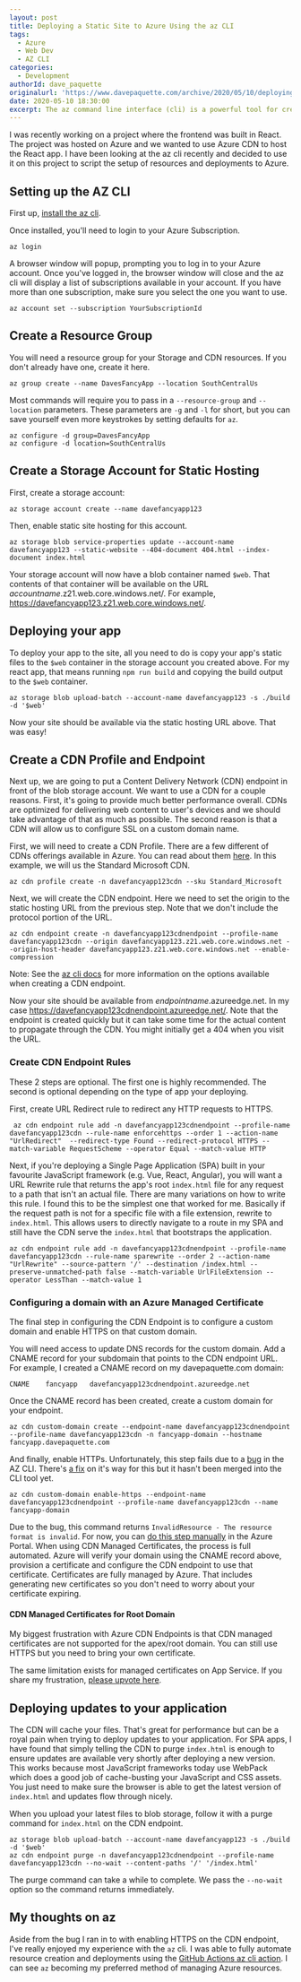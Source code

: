 ```yaml
---
layout: post
title: Deploying a Static Site to Azure Using the az CLI
tags:
  - Azure
  - Web Dev
  - AZ CLI
categories:
  - Development
authorId: dave_paquette
originalurl: 'https://www.davepaquette.com/archive/2020/05/10/deploying-a-static-site-to-azure-using-the-az-cli.aspx'
date: 2020-05-10 18:30:00
excerpt: The az command line interface (cli) is a powerful tool for creating, modifying and deploying to Azure resources. Since it's a cli AND cross platform, it's also a great tool for automating your deployments. In this post, we'll use the az cli to deploy a static site to Azure.
---
```

I was recently working on a project where the frontend was built in React. The project was hosted on Azure and we wanted to use Azure CDN to host the React app. I have been looking at the az cli recently and decided to use it on this project to script the setup of resources and deployments to Azure.

## Setting up the AZ CLI
First up, [install the az cli](https://docs.microsoft.com/en-us/cli/azure/?view=azure-cli-latest).

Once installed, you'll need to login to your Azure Subscription.

```
az login
```

A browser window will popup, prompting you to log in to your Azure account. Once you've logged in, the browser window will close and the az cli will display a list of subscriptions available in your account. If you have more than one subscription, make sure you select the one you want to use.

```
az account set --subscription YourSubscriptionId
```

## Create a Resource Group
You will need a resource group for your Storage and CDN resources. If you don't already have one, create it here.
```
az group create --name DavesFancyApp --location SouthCentralUs
```

Most commands will require you to pass in a `--resource-group` and `--location` parameters. These parameters are `-g` and `-l` for short, but you can save yourself even more keystrokes by setting defaults for `az`.

```
az configure -d group=DavesFancyApp
az configure -d location=SouthCentralUs
```

## Create a Storage Account for Static Hosting

First, create a storage account:

```
az storage account create --name davefancyapp123
```

Then, enable static site hosting for this account.

```
az storage blob service-properties update --account-name davefancyapp123 --static-website --404-document 404.html --index-document index.html
```

Your storage account will now have a blob container named `$web`. That contents of that container will be available on the URL _accountname_.z21.web.core.windows.net/. For example, https://davefancyapp123.z21.web.core.windows.net/.

## Deploying your app
To deploy your app to the site, all you need to do is copy your app's static files to the `$web` container in the storage account you created above. For my react app, that means running `npm run build` and copying the build output to the `$web` container. 

```
az storage blob upload-batch --account-name davefancyapp123 -s ./build -d '$web'
```
Now your site should be available via the static hosting URL above. That was easy!

## Create a CDN Profile and Endpoint
Next up, we are going to put a Content Delivery Network (CDN) endpoint in front of the blob storage account. We want to use a CDN for a couple reasons. First, it's going to provide much better performance overall. CDNs are optimized for delivering web content to user's devices and we should take advantage of that as much as possible. The second reason is that a CDN will allow us to configure SSL on a custom domain name.

First, we will need to create a CDN Profile. There are a few different of CDNs offerings available in Azure. You can read about them [here](https://docs.microsoft.com/azure/cdn/cdn-features). In this example, we will us the Standard Microsoft CDN.

```
az cdn profile create -n davefancyapp123cdn --sku Standard_Microsoft
```

Next, we will create the CDN endpoint. Here we need to set the origin to the static hosting URL from the previous step. Note that we don't include the protocol portion of the URL.

```
az cdn endpoint create -n davefancyapp123cdnendpoint --profile-name davefancyapp123cdn --origin davefancyapp123.z21.web.core.windows.net --origin-host-header davefancyapp123.z21.web.core.windows.net --enable-compression
```

Note: See the [az cli docs](https://docs.microsoft.com/en-us/cli/azure/cdn/endpoint?view=azure-cli-latest#az-cdn-endpoint-create) for more information on the options available when creating a CDN endpoint.

Now your site should be available from _endpointname_.azureedge.net. In my case https://davefancyapp123cdnendpoint.azureedge.net/. Note that the endpoint is created quickly but it can take some time for the actual content to propagate through the CDN. You might initially get a 404 when you visit the URL.

### Create CDN Endpoint Rules
These 2 steps are optional. The first one is highly recommended. The second is optional depending on the type of app your deploying. 

First, create URL Redirect rule to redirect any HTTP requests to HTTPS.

```
 az cdn endpoint rule add -n davefancyapp123cdnendpoint --profile-name davefancyapp123cdn --rule-name enforcehttps --order 1 --action-name "UrlRedirect"  --redirect-type Found --redirect-protocol HTTPS --match-variable RequestScheme --operator Equal --match-value HTTP
```

Next, if you're deploying a Single Page Application (SPA) built in your favourite JavaScript framework (e.g. Vue, React, Angular), you will want a URL Rewrite rule that returns the app's root `index.html` file for any request to a path that isn't an actual file. There are many variations on how to write this rule. I found this to be the simplest one that worked for me. Basically if the request path is not for a specific file with a file extension, rewrite to `index.html`. This allows users to directly navigate to a route in my SPA and still have the CDN serve the `index.html` that bootstraps the application.

```
az cdn endpoint rule add -n davefancyapp123cdnendpoint --profile-name davefancyapp123cdn --rule-name sparewrite --order 2 --action-name "UrlRewrite" --source-pattern '/' --destination /index.html --preserve-unmatched-path false --match-variable UrlFileExtension --operator LessThan --match-value 1
```

### Configuring a domain with an Azure Managed Certificate
The final step in configuring the CDN Endpoint is to configure a custom domain and enable HTTPS on that custom domain.

You will need access to update DNS records for the custom domain. Add a CNAME record for your subdomain that points to the CDN endpoint URL. For example, I created a CNAME record on my davepaquette.com domain:

```
CNAME    fancyapp   davefancyapp123cdnendpoint.azureedge.net
```

Once the CNAME record has been created, create a custom domain for your endpoint. 

```
az cdn custom-domain create --endpoint-name davefancyapp123cdnendpoint --profile-name davefancyapp123cdn -n fancyapp-domain --hostname fancyapp.davepaquette.com
```

And finally, enable HTTPs. Unfortunately, this step fails due to a [bug](https://github.com/Azure/azure-cli/issues/12152) in the AZ CLI. There's [a fix](https://github.com/Azure/azure-cli/pull/12648) on it's way for this but it hasn't been merged into the CLI tool yet.

```
az cdn custom-domain enable-https --endpoint-name davefancyapp123cdnendpoint --profile-name davefancyapp123cdn --name fancyapp-domain
```

Due to the bug, this command returns `InvalidResource - The resource format is invalid`.  For now, you can [do this step manually](https://docs.microsoft.com/en-us/azure/cdn/cdn-custom-ssl?tabs=option-1-default-enable-https-with-a-cdn-managed-certificate) in the Azure Portal. When using CDN Managed Certificates, the process is full automated. Azure will verify your domain using the CNAME record above, provision a certificate and configure the CDN endpoint to use that certificate. Certificates are fully managed by Azure. That includes generating new certificates so you don't need to worry about your certificate expiring.

#### CDN Managed Certificates for Root Domain
My biggest frustration with Azure CDN Endpoints is that CDN managed certificates are not supported for the apex/root domain. You can still use HTTPS but you need to bring your own certificate. 

The same limitation exists for managed certificates on App Service. If you share my frustration, [please upvote here](https://feedback.azure.com/forums/169385-web-apps/suggestions/38981932-add-naked-domain-support-to-app-service-managed-ce).


## Deploying updates to your application
The CDN will cache your files. That's great for performance but can be a royal pain when trying to deploy updates to your application. For SPA apps, I have found that simply telling the CDN to purge `index.html` is enough to ensure updates are available very shortly after deploying a new version. This works because most JavaScript frameworks today use WebPack which does a good job of cache-busting your JavaScript and CSS assets. You just need to make sure the browser is able to get the latest version of `index.html` and updates flow through nicely.

When you upload your latest files to blob storage, follow it with a purge command for `index.html` on the CDN endpoint.

```
az storage blob upload-batch --account-name davefancyapp123 -s ./build -d '$web'
az cdn endpoint purge -n davefancyapp123cdnendpoint --profile-name davefancyapp123cdn --no-wait --content-paths '/' '/index.html'
```

The purge command can take a while to complete. We pass the `--no-wait` option so the command returns immediately. 

## My thoughts on az
Aside from the bug I ran in to with enabling HTTPS on the CDN endpoint, I've really enjoyed my experience with the `az` cli. I was able to fully automate resource creation and deployments using the [GitHub Actions az cli action](https://github.com/marketplace/actions/azure-cli-action). I can see `az` becoming my preferred method of managing Azure resources.